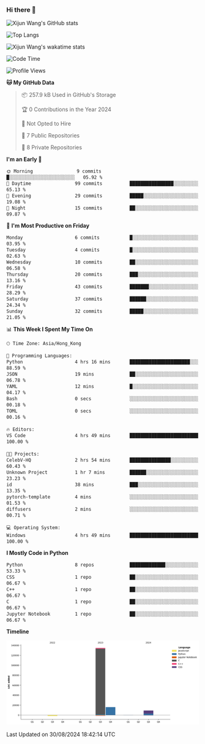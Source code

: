 ### Hi there 👋

![Xijun Wang's GitHub stats](https://github-readme-stats.vercel.app/api?username=kopper-xdu&show_icons=true&bg_color=00000000)

![Top Langs](https://github-readme-stats.vercel.app/api/top-langs/?username=kopper-xdu&size_weight=0.5&count_weight=0.5&exclude_repo=homepage,kopper-xdu.github.io&layout=compact)


![Xijun Wang's wakatime stats](https://github-readme-stats.vercel.app/api/wakatime?username=kopper)

<!--START_SECTION:waka-->
![Code Time](http://img.shields.io/badge/Code%20Time-269%20hrs%2019%20mins-blue)

![Profile Views](http://img.shields.io/badge/Profile%20Views-0-blue)

**🐱 My GitHub Data** 

> 📦 257.9 kB Used in GitHub's Storage 
 > 
> 🏆 0 Contributions in the Year 2024
 > 
> 🚫 Not Opted to Hire
 > 
> 📜 7 Public Repositories 
 > 
> 🔑 8 Private Repositories 
 > 
**I'm an Early 🐤** 

```text
🌞 Morning                9 commits           █░░░░░░░░░░░░░░░░░░░░░░░░   05.92 % 
🌆 Daytime                99 commits          ████████████████░░░░░░░░░   65.13 % 
🌃 Evening                29 commits          █████░░░░░░░░░░░░░░░░░░░░   19.08 % 
🌙 Night                  15 commits          ██░░░░░░░░░░░░░░░░░░░░░░░   09.87 % 
```
📅 **I'm Most Productive on Friday** 

```text
Monday                   6 commits           █░░░░░░░░░░░░░░░░░░░░░░░░   03.95 % 
Tuesday                  4 commits           █░░░░░░░░░░░░░░░░░░░░░░░░   02.63 % 
Wednesday                10 commits          ██░░░░░░░░░░░░░░░░░░░░░░░   06.58 % 
Thursday                 20 commits          ███░░░░░░░░░░░░░░░░░░░░░░   13.16 % 
Friday                   43 commits          ███████░░░░░░░░░░░░░░░░░░   28.29 % 
Saturday                 37 commits          ██████░░░░░░░░░░░░░░░░░░░   24.34 % 
Sunday                   32 commits          █████░░░░░░░░░░░░░░░░░░░░   21.05 % 
```


📊 **This Week I Spent My Time On** 

```text
🕑︎ Time Zone: Asia/Hong_Kong

💬 Programming Languages: 
Python                   4 hrs 16 mins       ██████████████████████░░░   88.59 % 
JSON                     19 mins             ██░░░░░░░░░░░░░░░░░░░░░░░   06.78 % 
YAML                     12 mins             █░░░░░░░░░░░░░░░░░░░░░░░░   04.17 % 
Bash                     0 secs              ░░░░░░░░░░░░░░░░░░░░░░░░░   00.18 % 
TOML                     0 secs              ░░░░░░░░░░░░░░░░░░░░░░░░░   00.16 % 

🔥 Editors: 
VS Code                  4 hrs 49 mins       █████████████████████████   100.00 % 

🐱‍💻 Projects: 
CelebV-HQ                2 hrs 54 mins       ███████████████░░░░░░░░░░   60.43 % 
Unknown Project          1 hr 7 mins         ██████░░░░░░░░░░░░░░░░░░░   23.23 % 
id                       38 mins             ███░░░░░░░░░░░░░░░░░░░░░░   13.35 % 
pytorch-template         4 mins              ░░░░░░░░░░░░░░░░░░░░░░░░░   01.53 % 
diffusers                2 mins              ░░░░░░░░░░░░░░░░░░░░░░░░░   00.71 % 

💻 Operating System: 
Windows                  4 hrs 49 mins       █████████████████████████   100.00 % 
```

**I Mostly Code in Python** 

```text
Python                   8 repos             █████████████░░░░░░░░░░░░   53.33 % 
CSS                      1 repo              ██░░░░░░░░░░░░░░░░░░░░░░░   06.67 % 
C++                      1 repo              ██░░░░░░░░░░░░░░░░░░░░░░░   06.67 % 
C                        1 repo              ██░░░░░░░░░░░░░░░░░░░░░░░   06.67 % 
Jupyter Notebook         1 repo              ██░░░░░░░░░░░░░░░░░░░░░░░   06.67 % 
```



**Timeline**

![Lines of Code chart](https://raw.githubusercontent.com/kopper-xdu/kopper-xdu/main/assets/bar_graph.png)


 Last Updated on 30/08/2024 18:42:14 UTC
<!--END_SECTION:waka-->

<!--
**kopper-xdu/kopper-xdu** is a ✨ _special_ ✨ repository because its `README.md` (this file) appears on your GitHub profile.

Here are some ideas to get you started:

- 🔭 I’m currently working on ...
- 🌱 I’m currently learning ...
- 👯 I’m looking to collaborate on ...
- 🤔 I’m looking for help with ...
- 💬 Ask me about ...
- 📫 How to reach me: ...
- 😄 Pronouns: ...
- ⚡ Fun fact: ...
-->
